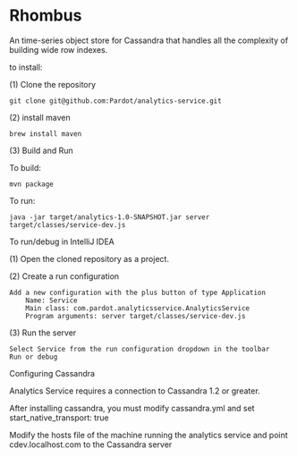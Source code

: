Rhombus
===========================

An time-series object store for Cassandra that handles all the complexity of building wide row indexes.

to install:

(1) Clone the repository

	git clone git@github.com:Pardot/analytics-service.git

(2) install maven

	brew install maven

(3) Build and Run

To build:

	mvn package

To run:

	java -jar target/analytics-1.0-SNAPSHOT.jar server target/classes/service-dev.js


To run/debug in IntelliJ IDEA

(1) Open the cloned repository as a project.

(2) Create a run configuration

    Add a new configuration with the plus button of type Application
        Name: Service
        Main class: com.pardot.analyticsservice.AnalyticsService
        Program arguments: server target/classes/service-dev.js

(3) Run the server

	Select Service from the run configuration dropdown in the toolbar
	Run or debug


Configuring Cassandra

Analytics Service requires a connection to Cassandra 1.2 or greater.

After installing cassandra, you must modify cassandra.yml and set start_native_transport: true

Modify the hosts file of the machine running the analytics service and point cdev.localhost.com to the Cassandra server
